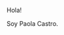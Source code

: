 Hola!

Soy Paola Castro.



<!---
paolacastro99/paolacastro99 is a ✨ special ✨ repository because its `README.md` (this file) appears on your GitHub profile.
You can click the Preview link to take a look at your changes.
--->
